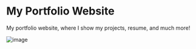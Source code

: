 # My Portfolio Website

My portfolio website, where I show my projects, resume, and much more!

![image](https://github.com/user-attachments/assets/52c45d9d-c8de-4535-a7de-6b485cd4f58c)
